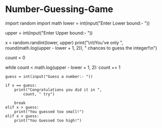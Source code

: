 # Number-Guessing-Game

import random
import math
lower = int(input("Enter Lower bound:- "))

upper = int(input("Enter Upper bound:- "))

x = random.randint(lower, upper)
print("\n\tYou've only ",
	round(math.log(upper - lower + 1, 2)),
	" chances to guess the integer!\n")

count = 0

while count < math.log(upper - lower + 1, 2):
	count += 1

	guess = int(input("Guess a number:- "))

	if x == guess:
		print("Congratulations you did it in ",
			count, " try")

		break
	elif x > guess:
		print("You guessed too small!")
	elif x < guess:
		print("You Guessed too high!")

